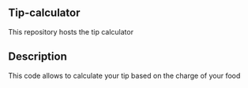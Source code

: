 ## Tip-calculator

This repository hosts the tip calculator

## Description

This code allows to calculate your tip based on the charge of your food
